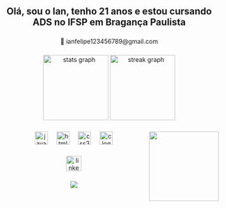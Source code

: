 <h2 align="center">Olá, sou o Ian, tenho 21 anos e estou cursando ADS no IFSP em Bragança Paulista</h2>

###

<p align="center">📧 ianfelipe123456789@gmail.com</p>

###

<div align="center">
  <img src="https://github-readme-stats.vercel.app/api?username=IanFelipe1&hide_title=false&hide_rank=false&show_icons=true&include_all_commits=true&count_private=true&disable_animations=false&theme=dark&locale=en&hide_border=false" height="150" alt="stats graph"  />
  <img src="https://streak-stats.demolab.com?user=IanFelipe1&locale=en&mode=daily&theme=dark&hide_border=false&border_radius=5" height="150" alt="streak graph"  />
</div>

###

<img align="right" height="160" src="https://media1.giphy.com/media/v1.Y2lkPTc5MGI3NjExajBlenQwMGZzc3l1MTY0cG91aHl5MTZ1NTM3aTBkbTBndW90dHI1YSZlcD12MV9pbnRlcm5hbF9naWZfYnlfaWQmY3Q9Zw/ovx8jvJM2bc9q/giphy.webp"  />

###

<div align="center">
  <img src="https://cdn.jsdelivr.net/gh/devicons/devicon/icons/javascript/javascript-original.svg" height="30" alt="javascript logo"  />
  <img width="12" />
  <img src="https://cdn.jsdelivr.net/gh/devicons/devicon/icons/html5/html5-original.svg" height="30" alt="html5 logo"  />
  <img width="12" />
  <img src="https://cdn.jsdelivr.net/gh/devicons/devicon/icons/css3/css3-original.svg" height="30" alt="css3 logo"  />
  <img width="12" />
  <img src="https://cdn.jsdelivr.net/gh/devicons/devicon/icons/c/c-original.svg" height="30" alt="c logo"  />
</div>

###

<div align="center">
  <a href="https://linkedin.com/in/ian-felipe-pedroso-da-silva-1a48a8210" target="_blank">
    <img src="https://img.shields.io/static/v1?message=LinkedIn&logo=linkedin&label=&color=0077B5&logoColor=white&labelColor=&style=for-the-badge" height="35" alt="linkedin logo"  />
  </a>
</div>

###

<div align="center">
  <img src="https://profile-counter.glitch.me/IanFelipe1/count.svg?"  />
</div>

###
